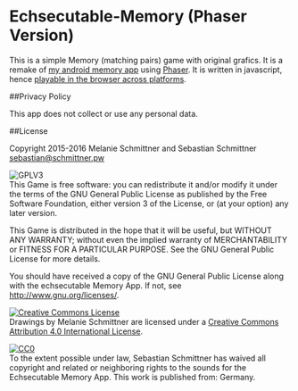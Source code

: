 # Echsecutable-Memory (Phaser Version)

This is a simple Memory (matching pairs) game with original grafics. It is a remake of <a href="https://github.com/Echsecutor/Memory.echse">my android memory app</a> using <a href="http://phaser.io">Phaser</a>. It is written in javascript, hence <a href= "https://echsecutor.github.io/Echsecutable-Memory-Phaser/">playable in the browser across platforms</a>.


##Privacy Policy

This app does not collect or use any personal data.


##License

Copyright 2015-2016 Melanie Schmittner and Sebastian Schmittner <sebastian@schmittner.pw>

<img alt="GPLV3" style="border-width:0" src="http://www.gnu.org/graphics/gplv3-127x51.png" /><br />
This Game is free software: you can redistribute it
and/or modify it under the terms of the GNU General Public License as
published by the Free Software Foundation, either version 3 of the
License, or (at your option) any later version.

This Game is distributed in the hope that it will
be useful, but WITHOUT ANY WARRANTY; without even the implied
warranty of MERCHANTABILITY or FITNESS FOR A PARTICULAR PURPOSE.
See the GNU General Public License for more details.

You should have received a copy of the GNU General Public License
along with the echsecutable Memory App.  If not, see
<http://www.gnu.org/licenses/>.

<a rel="license" href="http://creativecommons.org/licenses/by/4.0/"><img alt="Creative Commons License" style="border-width:0" src="https://i.creativecommons.org/l/by/4.0/88x31.png" /></a><br /><span xmlns:dct="http://purl.org/dc/terms/" property="dct:title">Drawings</span> by <span xmlns:cc="http://creativecommons.org/ns#" property="cc:attributionName">Melanie Schmittner</span> are licensed under a <a rel="license" href="http://creativecommons.org/licenses/by/4.0/">Creative Commons Attribution 4.0 International License</a>.


<p xmlns:dct="http://purl.org/dc/terms/" xmlns:vcard="http://www.w3.org/2001/vcard-rdf/3.0#">
  <a rel="license"
     href="http://creativecommons.org/publicdomain/zero/1.0/">
    <img src="http://i.creativecommons.org/p/zero/1.0/88x31.png" style="border-style: none;" alt="CC0" />
  </a>
  <br />
  To the extent possible under law,
  <span resource="[_:publisher]" rel="dct:publisher">
    <span property="dct:title">Sebastian Schmittner</span></span>
  has waived all copyright and related or neighboring rights to the
  <span property="dct:title">sounds for the Echsecutable Memory App</span>.
This work is published from:
<span property="vcard:Country" datatype="dct:ISO3166"
      content="DE" about="[_:publisher]">
  Germany</span>.
</p>

